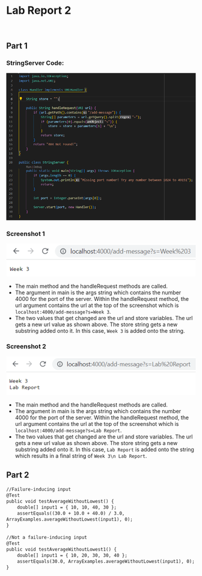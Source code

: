 # Lab Report 2
&nbsp;
&nbsp;

## Part 1
### StringServer Code:
![Code Image](images/code.PNG)

### Screenshot 1
![Screenshot 1](images/sc1.PNG)
* The main method and the handleRequest methods are called.
* The argument in main is the args string which contains the number 4000 for the port of the server. Within the handleRequest method, the url argument contains the url at the top of the screenshot which is `localhost:4000/add-message?s=Week 3`.
* The two values that get changed are the url and store variables. The url gets a new url value as shown above. The store string gets a new substring added onto it. In this case, `Week 3` is added onto the string.

### Screenshot 2
![Screenshot 2](images/sc2.PNG)
* The main method and the handleRequest methods are called.
* The argument in main is the args string which contains the number 4000 for the port of the server. Within the handleRequest method, the url argument contains the url at the top of the screenshot which is `localhost:4000/add-message?s=Lab Report`.
* The two values that get changed are the url and store variables. The url gets a new url value as shown above. The store string gets a new substring added onto it. In this case, `Lab Report` is added onto the string which results in a final string of `Week 3\n Lab Report`.

## Part 2
    //Failure-inducing input
    @Test
    public void testAverageWithoutLowest() {
        double[] input1 = { 10, 10, 40, 30 };
        assertEquals((30.0 + 10.0 + 40.0) / 3.0, ArrayExamples.averageWithoutLowest(input1), 0);
    }

    //Not a failure-inducing input
    @Test
    public void testAverageWithoutLowest1() {
        double[] input1 = { 10, 20, 30, 30, 40 };
        assertEquals(30.0, ArrayExamples.averageWithoutLowest(input1), 0);
    }
    
